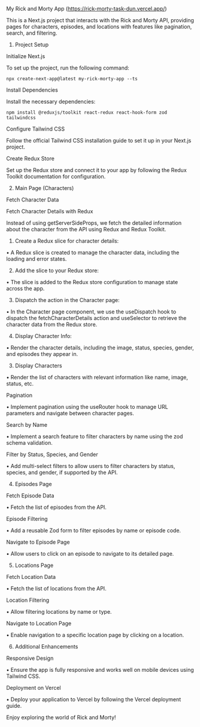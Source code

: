 My Rick and Morty App (https://rick-morty-task-dun.vercel.app/)

This is a Next.js project that interacts with the Rick and Morty API, providing pages for characters, episodes, and locations with features like pagination, search, and filtering.

1. Project Setup

Initialize Next.js

To set up the project, run the following command:

`npx create-next-app@latest my-rick-morty-app --ts`

Install Dependencies

Install the necessary dependencies:

`npm install @reduxjs/toolkit react-redux react-hook-form zod tailwindcss`

Configure Tailwind CSS

Follow the official Tailwind CSS installation guide to set it up in your Next.js project.

Create Redux Store

Set up the Redux store and connect it to your app by following the Redux Toolkit documentation for configuration.

2. Main Page (Characters)

Fetch Character Data

Fetch Character Details with Redux

Instead of using getServerSideProps, we fetch the detailed information about the character from the API using Redux and Redux Toolkit.

1.	Create a Redux slice for character details:
 
•	A Redux slice is created to manage the character data, including the loading and error states.
	
 2.	Add the slice to your Redux store:
	
 •	The slice is added to the Redux store configuration to manage state across the app.
	
 3.	Dispatch the action in the Character page:
	
 •	In the Character page component, we use the useDispatch hook to dispatch the fetchCharacterDetails action and useSelector to retrieve the character data from the Redux store.
	
 4.	Display Character Info:
	
 •	Render the character details, including the image, status, species, gender, and episodes they appear in.

3. Display Characters

•	Render the list of characters with relevant information like name, image, status, etc.

Pagination

•	Implement pagination using the useRouter hook to manage URL parameters and navigate between character pages.

Search by Name

•	Implement a search feature to filter characters by name using the zod schema validation.

Filter by Status, Species, and Gender

•	Add multi-select filters to allow users to filter characters by status, species, and gender, if supported by the API.

4. Episodes Page

Fetch Episode Data

•	Fetch the list of episodes from the API.

Episode Filtering

•	Add a reusable Zod form to filter episodes by name or episode code.

Navigate to Episode Page

•	Allow users to click on an episode to navigate to its detailed page.

5. Locations Page

Fetch Location Data

•	Fetch the list of locations from the API.

Location Filtering

•	Allow filtering locations by name or type.

Navigate to Location Page

•	Enable navigation to a specific location page by clicking on a location.

6. Additional Enhancements

Responsive Design

•	Ensure the app is fully responsive and works well on mobile devices using Tailwind CSS.

Deployment on Vercel

•	Deploy your application to Vercel by following the Vercel deployment guide.

Enjoy exploring the world of Rick and Morty!
